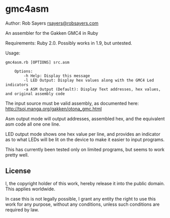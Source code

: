 gmc4asm
=======
Author: Rob Sayers <rsayers@robsayers.com>

An assembler for the Gakken GMC4 in Ruby

Requirements: Ruby 2.0.  Possibly works in 1.9, but untested.

Usage:

    gmc4asm.rb [OPTIONS] src.asm
    
        Options:
	        -h Help: Display this message
        	-l LED Output: Display hex values along with the GMC4 Led indicators
	        -a ASM Output (Default): Display Text addresses, hex values, and original assembly code


The input source must be valid assembly, as documented here: http://tsoj.manga.org/gakken/otona_gmc.html

Asm output mode will output addresses, assembled hex, and the equivalent asm code all one one line.

LED output mode shows one hex value per line, and provides an indicator as to what LEDs will be lit on the device to make it easier to input programs.

This has currently been tested only on limited programs, but seems to work pretty well.  


License
-------

I, the copyright holder of this work, hereby release it into the public domain. This applies worldwide.

In case this is not legally possible, I grant any entity the right to use this work for any purpose, without any conditions, unless such conditions are required by law.
